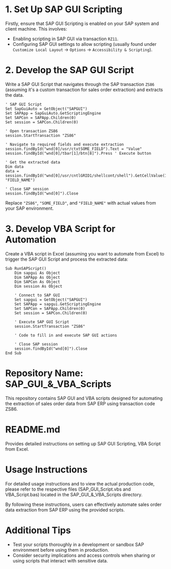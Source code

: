 # 1. Set Up SAP GUI Scripting
Firstly, ensure that SAP GUI Scripting is enabled on your SAP system and client machine. This involves:
- Enabling scripting in SAP GUI via transaction `RZ11`.
- Configuring SAP GUI settings to allow scripting (usually found under `Customize Local Layout` -> `Options` -> `Accessibility & Scripting`).
# 2. Develop the SAP GUI Script
Write a SAP GUI Script that navigates through the SAP transaction `ZS86` (assuming it's a custom transaction for sales order extraction) and extracts the data.
```vbscript
' SAP GUI Script
Set SapGuiAuto = GetObject("SAPGUI")
Set SAPApp = SapGuiAuto.GetScriptingEngine
Set SAPCon = SAPApp.Children(0)
Set session = SAPCon.Children(0)

' Open transaction ZS86
session.StartTransaction "ZS86"

' Navigate to required fields and execute extraction
session.findById("wnd[0]/usr/ctxtSOME_FIELD").Text = "Value"
session.findById("wnd[0]/tbar[1]/btn[8]").Press ' Execute button

' Get the extracted data
Dim data
data = session.findById("wnd[0]/usr/cntlGRID1/shellcont/shell").GetCellValue(1, "FIELD_NAME")

' Close SAP session
session.findById("wnd[0]").Close
```

Replace `"ZS86"`, `"SOME_FIELD"`, and `"FIELD_NAME"` with actual values from your SAP environment.

# 3. Develop VBA Script for Automation
Create a VBA script in Excel (assuming you want to automate from Excel) to trigger the SAP GUI Script and process the extracted data:

```vba
Sub RunSAPScript()
    Dim sapgui As Object
    Dim SAPApp As Object
    Dim SAPCon As Object
    Dim session As Object

    ' Connect to SAP GUI
    Set sapgui = GetObject("SAPGUI")
    Set SAPApp = sapgui.GetScriptingEngine
    Set SAPCon = SAPApp.Children(0)
    Set session = SAPCon.Children(0)

    ' Execute SAP GUI Script
    session.StartTransaction "ZS86"

    ' Code to fill in and execute SAP GUI actions

    ' Close SAP session
    session.findById("wnd[0]").Close
End Sub
```

# Repository Name: SAP_GUI_&_VBA_Scripts

This repository contains SAP GUI and VBA scripts designed for automating the extraction of sales order data from SAP ERP using transaction code ZS86.

# README.md
Provides detailed instructions on setting up SAP GUI Scripting, VBA Script from Excel.

# Usage Instructions
For detailed usage instructions and to view the actual production code, please refer to the respective files (SAP_GUI_Script.vbs and VBA_Script.bas) located in the SAP_GUI_&_VBA_Scripts directory.

By following these instructions, users can effectively automate sales order data extraction from SAP ERP using the provided scripts.  

# Additional Tips
- Test your scripts thoroughly in a development or sandbox SAP environment before using them in production.
- Consider security implications and access controls when sharing or using scripts that interact with sensitive data.
